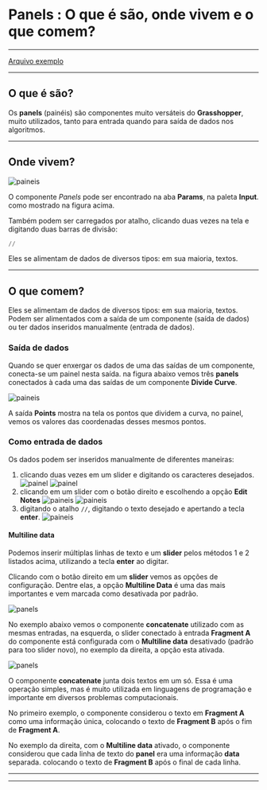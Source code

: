 # Panels : O que é são, onde vivem e o que comem?

_____________

[Arquivo exemplo](./panels_ex_01.gh)

__________

## O que é são?


Os **panels** (painéis) são componentes muito versáteis do **Grasshopper**, muito utilizados, tanto para entrada quando para saída de dados nos algoritmos.


__________
## Onde vivem?

![paineis](./panel_01.jpg)

O componente *Panels* pode ser encontrado na aba **Params**, na paleta **Input**. como mostrado na figura acima.

Também podem ser carregados por atalho, clicando duas vezes na tela e digitando duas barras de divisão:

``` Python
//
```

Eles se alimentam de dados de diversos tipos: em sua maioria, textos. 

__________
## O que comem?


Eles se alimentam de dados de diversos tipos: em sua maioria, textos. Podem ser alimentados com a saída de um componente (saída  de dados) ou ter dados inseridos manualmente (entrada de dados).

### Saída de dados

Quando se quer enxergar os dados de uma das saídas de um componente, conecta-se um painel nesta saída. na figura abaixo vemos três **panels** conectados à cada uma das saídas de um componente **Divide Curve**.

![paineis](./painel02.png)

A saída **Points** mostra na tela os pontos que dividem a curva, no painel, vemos os valores das coordenadas desses mesmos pontos.

### Como entrada de dados

Os dados podem ser inseridos manualmente de diferentes maneiras: 

1. clicando duas vezes em um slider e digitando os caracteres desejados.
   ![painel](./panel03a_1.png)
   ![painel](./panel03a_2.png)
2. clicando em um slider com o botão direito e escolhendo a opção **Edit Notes**
    ![paineis](./panel03b_1.png)
    ![paineis](./panel03b_2.png)
3. digitando o atalho ``` // ```, digitando o texto desejado e apertando a tecla **enter**.
    ![paineis](./panel03c.jpg)


#### Multiline data

Podemos inserir múltiplas linhas de texto e um **slider** pelos métodos 1 e 2 listados acima, utilizando a tecla **enter** ao digitar.

Clicando com o botão direito em um **slider** vemos as opções de configuração. Dentre elas, a opção **Multiline Data** é uma das mais importantes e vem marcada como desativada por padrão.

![panels](./multiline_01.png)

No exemplo abaixo vemos o componente **concatenate** utilizado com as mesmas entradas, na esquerda, o slider conectado à entrada **Fragment A** do componente está configurada com o **Multiline data** desativado (padrão para too slider novo), no exemplo da direita, a opção esta ativada.

![panels](./multiline_02.png)

O componente **concatenate** junta dois textos em um só. Essa é uma operação simples, mas é muito utilizada em linguagens de programação e importante em diversos problemas computacionais.

No primeiro exemplo, o componente considerou o texto em **Fragment A** como uma informação única, colocando o texto de **Fragment B** após o fim de **Fragment A**.

No exemplo da direita, com o **Multiline data** ativado, o componente considerou que cada linha de texto do **panel** era uma informação **data** separada. colocando o texto de **Fragment B** após o final de cada linha.

____________________
____________________









